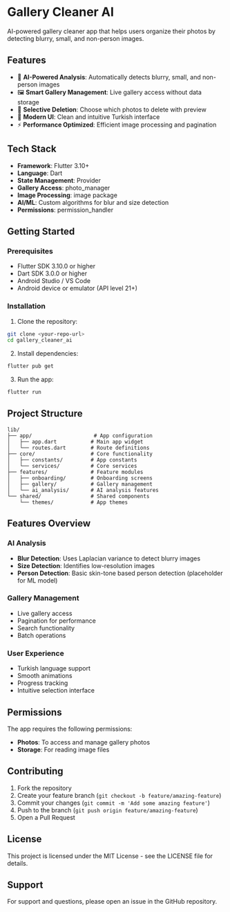 # Gallery Cleaner AI

AI-powered gallery cleaner app that helps users organize their photos by detecting blurry, small, and non-person images.

## Features

- 🤖 **AI-Powered Analysis**: Automatically detects blurry, small, and non-person images
- 🖼️ **Smart Gallery Management**: Live gallery access without data storage
- 🎯 **Selective Deletion**: Choose which photos to delete with preview
- 📱 **Modern UI**: Clean and intuitive Turkish interface
- ⚡ **Performance Optimized**: Efficient image processing and pagination

## Tech Stack

- **Framework**: Flutter 3.10+
- **Language**: Dart
- **State Management**: Provider
- **Gallery Access**: photo_manager
- **Image Processing**: image package
- **AI/ML**: Custom algorithms for blur and size detection
- **Permissions**: permission_handler

## Getting Started

### Prerequisites

- Flutter SDK 3.10.0 or higher
- Dart SDK 3.0.0 or higher
- Android Studio / VS Code
- Android device or emulator (API level 21+)

### Installation

1. Clone the repository:
```bash
git clone <your-repo-url>
cd gallery_cleaner_ai
```

2. Install dependencies:
```bash
flutter pub get
```

3. Run the app:
```bash
flutter run
```

## Project Structure

```
lib/
├── app/                    # App configuration
│   ├── app.dart           # Main app widget
│   └── routes.dart        # Route definitions
├── core/                  # Core functionality
│   ├── constants/         # App constants
│   └── services/          # Core services
├── features/              # Feature modules
│   ├── onboarding/        # Onboarding screens
│   ├── gallery/           # Gallery management
│   └── ai_analysis/       # AI analysis features
└── shared/                # Shared components
    └── themes/            # App themes
```

## Features Overview

### AI Analysis
- **Blur Detection**: Uses Laplacian variance to detect blurry images
- **Size Detection**: Identifies low-resolution images
- **Person Detection**: Basic skin-tone based person detection (placeholder for ML model)

### Gallery Management
- Live gallery access
- Pagination for performance
- Search functionality
- Batch operations

### User Experience
- Turkish language support
- Smooth animations
- Progress tracking
- Intuitive selection interface

## Permissions

The app requires the following permissions:
- **Photos**: To access and manage gallery photos
- **Storage**: For reading image files

## Contributing

1. Fork the repository
2. Create your feature branch (`git checkout -b feature/amazing-feature`)
3. Commit your changes (`git commit -m 'Add some amazing feature'`)
4. Push to the branch (`git push origin feature/amazing-feature`)
5. Open a Pull Request

## License

This project is licensed under the MIT License - see the LICENSE file for details.

## Support

For support and questions, please open an issue in the GitHub repository.
